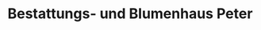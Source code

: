 ---
title: "Bestattungs- und Blumenhaus Peter"
url: /neubrandenburg/bestattungs-und-blumenhaus-peter/
shop: Blumen
---